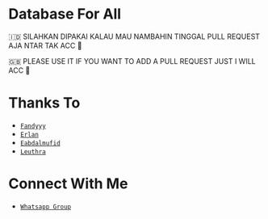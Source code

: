 # Database For All
🇮🇩 SILAHKAN DIPAKAI KALAU MAU NAMBAHIN TINGGAL PULL REQUEST AJA NTAR TAK ACC 🐧

🇬🇧 PLEASE USE IT IF YOU WANT TO ADD A PULL REQUEST JUST I WILL ACC 🐧

# Thanks To
* [`Fandyyy`](https://github.com/NzrlAfndi)
* [`Erlan`](https://github.com/ERLANRAHMAT)
* [`Eabdalmufid`](https://github.com/eabdalmufid)
* [`Leuthra`](https://github.com/leuthra)

# Connect With Me
* [`Whatsapp Group`](https://chat.whatsapp.com/I1VAMqNhmQY5CVbAydsqbU)
